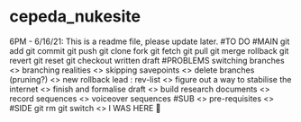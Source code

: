 # cepeda_nukesite
<KaiEzeckai22>
6PM - 6/16/21: This is a readme file, please update later.
#TO DO
#MAIN
</> git add 
</> git commit
</> git push
</> git clone
</> fork
</> git fetch
</> git pull
</> git merge
</> rollback
</> git revert
</> git reset
</> git checkout
</> written draft
#PROBLEMS
</> switching branches
<> branching realities
<> skipping savepoints
<> delete branches (pruning?)
<> new rollback lead : rev-list
<> figure out a way to stabilise the internet
<> finish and formalise draft
<> build research documents
<> record sequences
<> voiceover sequences
#SUB
<> pre-requisites
<> 
#SIDE
</> git rm
</> git switch
<>
I WAS HERE 👀
